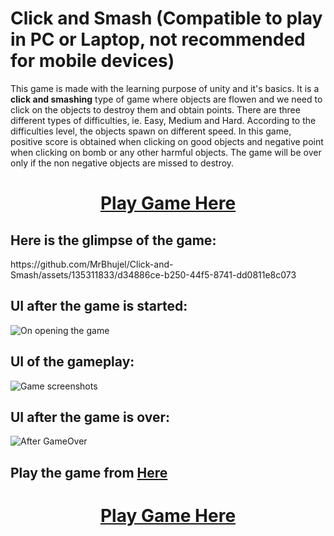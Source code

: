 # Click and Smash (Compatible to play in PC or Laptop, not recommended for mobile devices)

This game is made with the learning purpose of unity and it's basics. It is a  **click and smashing**  type of game where objects are flowen and we need to click on the objects to destroy them and obtain points.
There are three different types of difficulties, ie. Easy, Medium and Hard. According to the difficulties level, the objects spawn on different speed. In this game, positive score is obtained when clicking on 
good objects and negative point when clicking on bomb or any other harmful objects. The game will be over only if the non negative objects are missed to destroy.

<h1><p align="center">
<b><a href="https://play.unity.com/en/games/a573de22-b8f0-4c05-a615-1a69b8c7a6ae/click-and-smash" target = "_blank">Play Game Here</a></b>
</p></h1>



## Here is the glimpse of the game:
<div allign= "center" >https://github.com/MrBhujel/Click-and-Smash/assets/135311833/d34886ce-b250-44f5-8741-dd0811e8c073</div>



## UI after the game is started:

![On opening the game](https://github.com/MrBhujel/Click-and-Smash/assets/135311833/ae8912ff-5442-4305-a423-0f7e0dbb67c1)



## UI of the gameplay:

![Game screenshots](https://github.com/MrBhujel/Click-and-Smash/assets/135311833/42a991de-ab96-4cd8-ad7a-8b16914e57c2)


## UI after the game is over:

![After GameOver](https://github.com/MrBhujel/Click-and-Smash/assets/135311833/cd730c69-1c7b-4387-bd6a-48fa44e74fa9)


## Play the game from <b><a href="https://play.unity.com/en/games/a573de22-b8f0-4c05-a615-1a69b8c7a6ae/click-and-smash" target = "_blank">Here</a></b>





<h1><p align="center">
<b><a href="https://play.unity.com/en/games/a573de22-b8f0-4c05-a615-1a69b8c7a6ae/click-and-smash" target = "_blank">Play Game Here</a></b>
</p></h1>

